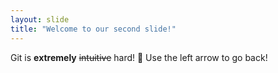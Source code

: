 ```yaml
---
layout: slide
title: "Welcome to our second slide!"
---
```

Git is **extremely** ~~intuitive~~ hard! 💯
Use the left arrow to go back!
